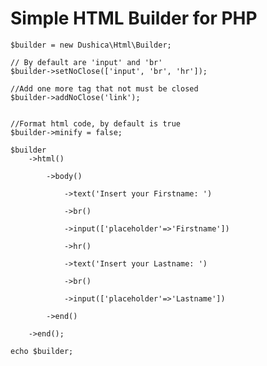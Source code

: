# Simple HTML Builder for PHP



    $builder = new Dushica\Html\Builder;

    // By default are 'input' and 'br'
    $builder->setNoClose(['input', 'br', 'hr']);

    //Add one more tag that not must be closed
    $builder->addNoClose('link');

    
    //Format html code, by default is true
    $builder->minify = false;

    $builder
        ->html()

            ->body()
                
                ->text('Insert your Firstname: ')
                
                ->br()
                
                ->input(['placeholder'=>'Firstname'])
                
                ->hr()
                
                ->text('Insert your Lastname: ')
                
                ->br()
                
                ->input(['placeholder'=>'Lastname'])

            ->end()
        
        ->end();

    echo $builder;